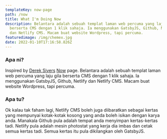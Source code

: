 ```yaml
---
templateKey: now-page
path: /now
title: What I'm Doing Now
description: Belantara adalah sebuah templat laman web percuma yang laju gila
  berserta CMS dengan 1 klik sahaja. Ia menggunakan GatsbyJS, Github, Netlify
  dan Netlify CMS. Macam buat website Wordpress, tapi percuma.
featuredimage: /img/chemex.jpg
date: 2022-01-10T17:16:58.826Z
---
```

### Apa ni?
Inspired by [Derek Sivers](https://sive.rs/) [Now](https://nownownow.com/about) page.
Belantara adalah sebuah templat laman web percuma yang laju gila berserta CMS dengan 1 klik sahaja. Ia menggunakan GatsbyJS, Github, Netlify dan Netlify CMS. Macam buat website Wordpress, tapi percuma. 

### Apa tu?
Ok kalau tak faham lagi, Netlify CMS boleh juga diibaratkan sebagai kertas yang mempunyai kotak-kotak kosong yang anda boleh isikan dengan karya anda. Manakala Github pula adalah tempat anda menyimpan kertas-kertas tadi. Netlify pula adalah mesin photostat yang kerja dia imbas dan cetak semua kertas tadi. Semua kertas itu pula dikilangkan oleh GatsbyJS.
